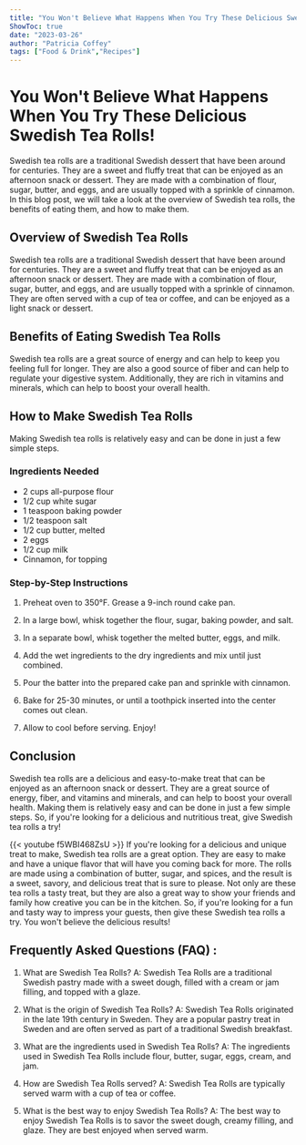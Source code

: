 ```yaml
---
title: "You Won't Believe What Happens When You Try These Delicious Swedish Tea Rolls!"
ShowToc: true 
date: "2023-03-26"
author: "Patricia Coffey" 
tags: ["Food & Drink","Recipes"]
---
```

# You Won't Believe What Happens When You Try These Delicious Swedish Tea Rolls!

Swedish tea rolls are a traditional Swedish dessert that have been around for centuries. They are a sweet and fluffy treat that can be enjoyed as an afternoon snack or dessert. They are made with a combination of flour, sugar, butter, and eggs, and are usually topped with a sprinkle of cinnamon. In this blog post, we will take a look at the overview of Swedish tea rolls, the benefits of eating them, and how to make them. 

## Overview of Swedish Tea Rolls

Swedish tea rolls are a traditional Swedish dessert that have been around for centuries. They are a sweet and fluffy treat that can be enjoyed as an afternoon snack or dessert. They are made with a combination of flour, sugar, butter, and eggs, and are usually topped with a sprinkle of cinnamon. They are often served with a cup of tea or coffee, and can be enjoyed as a light snack or dessert. 

## Benefits of Eating Swedish Tea Rolls

Swedish tea rolls are a great source of energy and can help to keep you feeling full for longer. They are also a good source of fiber and can help to regulate your digestive system. Additionally, they are rich in vitamins and minerals, which can help to boost your overall health. 

## How to Make Swedish Tea Rolls

Making Swedish tea rolls is relatively easy and can be done in just a few simple steps. 

### Ingredients Needed

- 2 cups all-purpose flour 
- 1/2 cup white sugar 
- 1 teaspoon baking powder 
- 1/2 teaspoon salt 
- 1/2 cup butter, melted 
- 2 eggs 
- 1/2 cup milk
- Cinnamon, for topping 

### Step-by-Step Instructions

1. Preheat oven to 350°F. Grease a 9-inch round cake pan. 

2. In a large bowl, whisk together the flour, sugar, baking powder, and salt. 

3. In a separate bowl, whisk together the melted butter, eggs, and milk. 

4. Add the wet ingredients to the dry ingredients and mix until just combined. 

5. Pour the batter into the prepared cake pan and sprinkle with cinnamon. 

6. Bake for 25-30 minutes, or until a toothpick inserted into the center comes out clean. 

7. Allow to cool before serving. Enjoy! 

## Conclusion

Swedish tea rolls are a delicious and easy-to-make treat that can be enjoyed as an afternoon snack or dessert. They are a great source of energy, fiber, and vitamins and minerals, and can help to boost your overall health. Making them is relatively easy and can be done in just a few simple steps. So, if you're looking for a delicious and nutritious treat, give Swedish tea rolls a try!

{{< youtube f5WBI468ZsU >}} 
If you're looking for a delicious and unique treat to make, Swedish tea rolls are a great option. They are easy to make and have a unique flavor that will have you coming back for more. The rolls are made using a combination of butter, sugar, and spices, and the result is a sweet, savory, and delicious treat that is sure to please. Not only are these tea rolls a tasty treat, but they are also a great way to show your friends and family how creative you can be in the kitchen. So, if you're looking for a fun and tasty way to impress your guests, then give these Swedish tea rolls a try. You won't believe the delicious results!

## Frequently Asked Questions (FAQ) :
1. What are Swedish Tea Rolls?
A: Swedish Tea Rolls are a traditional Swedish pastry made with a sweet dough, filled with a cream or jam filling, and topped with a glaze.

2. What is the origin of Swedish Tea Rolls?
A: Swedish Tea Rolls originated in the late 19th century in Sweden. They are a popular pastry treat in Sweden and are often served as part of a traditional Swedish breakfast.

3. What are the ingredients used in Swedish Tea Rolls?
A: The ingredients used in Swedish Tea Rolls include flour, butter, sugar, eggs, cream, and jam.

4. How are Swedish Tea Rolls served?
A: Swedish Tea Rolls are typically served warm with a cup of tea or coffee.

5. What is the best way to enjoy Swedish Tea Rolls?
A: The best way to enjoy Swedish Tea Rolls is to savor the sweet dough, creamy filling, and glaze. They are best enjoyed when served warm.


